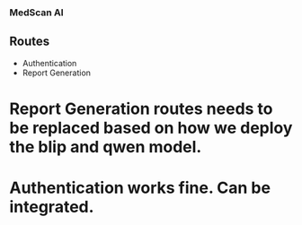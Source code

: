 ### MedScan AI

## Routes 
 - Authentication
 - Report Generation

# Report Generation routes needs to be replaced based on how we deploy the blip and qwen model.
# Authentication works fine. Can be integrated.
